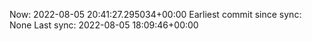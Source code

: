 Now: 2022-08-05 20:41:27.295034+00:00 Earliest commit since sync: None Last sync: 2022-08-05 18:09:46+00:00
